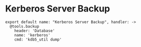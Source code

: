 
# Kerberos Server Backup

    export default name: "Kerberos Server Backup", handler: ->
      @tools.backup
        header: 'Database'
        name: 'kerberos'
        cmd: 'kdb5_util dump'
